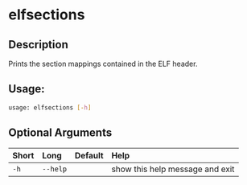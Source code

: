 



# elfsections

## Description


Prints the section mappings contained in the ELF header.
## Usage:


```bash
usage: elfsections [-h]

```
## Optional Arguments

|Short|Long|Default|Help|
| :--- | :--- | :--- | :--- |
|`-h`|`--help`||show this help message and exit|
